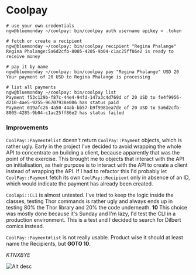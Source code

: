 # Coolpay

```
# use your own credentials
ngw@bluemonday ~/coolpay: bin/coolpay auth username apikey > .token

# fetch or create a recipient
ngw@bluemonday ~/coolpay: bin/coolpay recipient "Regina Phalange"
Regina Phalange:5a6d2cfb-8005-4285-9b04-c1ac25ff86e2 is ready to receive money

# pay it by name
ngw@bluemonday ~/coolpay: bin/coolpay pay "Regina Phalange" USD 20
Your payment of 20 USD to Regina Phalange is processing

# list all payments
ngw@bluemonday ~/coolpay: bin/coolpay list
Payment f53c129b-f87c-44e4-94fd-147a3c4d769d of 20 USD to fe4f9956-d210-4ae5-9255-96707938e006 has status paid
Payment 019afc26-4a50-44ab-bb57-b9f9981ea7de of 20 USD to 5a6d2cfb-8005-4285-9b04-c1ac25ff86e2 has status failed
```

### Improvements

`CoolPay::Payment#list` doesn't return `CoolPay::Payment` objects, which is rather ugly.
Early in the project I've decided to avoid wrapping the whole API to concentrate on building a client,
because apparently that was the point of the exercise. This brought me to objects that interact with
the API on initialisation, as their purpose is to interact with the API to create a client instead of
wrapping the API.
If I had to refactor this I'd probably let `CoolPay::Payment` fetch its own `CoolPay::Recipient` only
in absence of an ID, which would indicate the payment has already been created.

`CoolApi::CLI` is almost untested.
I've tried to keep the logic inside the classes, testing Thor commands is rather ugly and always ends
up in testing 80% the Thor library and 20% the code underneath.
**10** This choice was mostly done because it's Sunday and I'm lazy, I'd test the CLI in a production environment.
This is a test and I decided to search for Dilbert comics instead.

`CoolPay::Payment#list` is not really usable. Product wise it should at least name the Recipients, but
**GOTO 10**.

*KTNXBYE*


![Alt desc](https://github.com/nofeed/coolpay/blob/master/assets/dilbert.gif)
